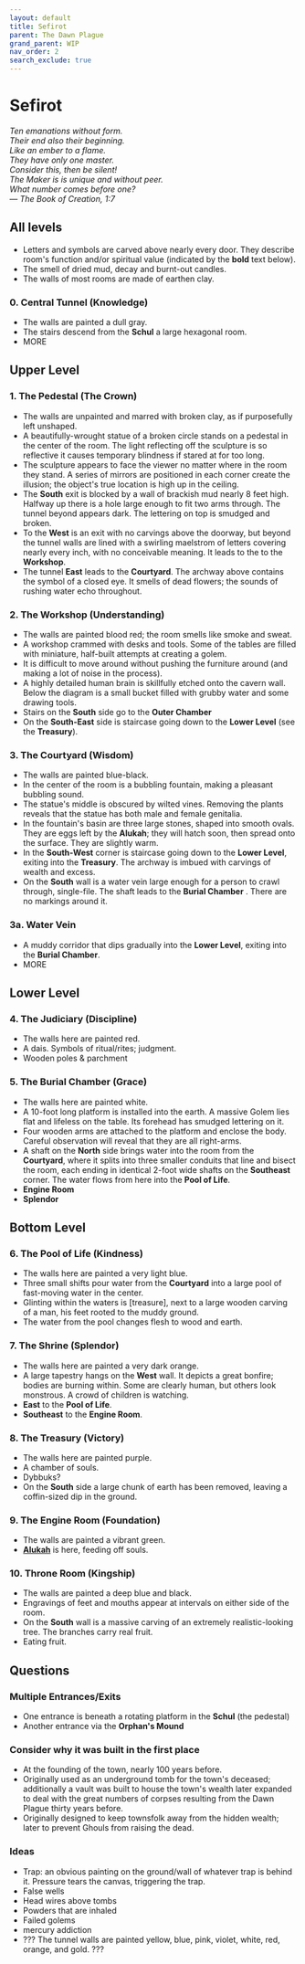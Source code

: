 ```yaml
---
layout: default
title: Sefirot
parent: The Dawn Plague
grand_parent: WIP
nav_order: 2
search_exclude: true
---
```


# Sefirot

_Ten emanations without form._  
_Their end also their beginning._  
_Like an ember to a flame._  
_They have only one master._  
_Consider this, then be silent!_  
_The Maker is is unique and without peer._  
_What number comes before one?_  
— _The Book of Creation, 1:7_

## All levels
- Letters and symbols are carved above nearly every door. They describe room's function and/or spiritual value (indicated by the **bold** text below).
- The smell of dried mud, decay and burnt-out candles.
- The walls of most rooms are made of earthen clay.

### 0. Central Tunnel (**Knowledge**)
- The walls are painted a dull gray.
- The stairs descend from the **Schul** a large hexagonal room.
- MORE

## Upper Level
### 1. The Pedestal (**The Crown**)
- The walls are unpainted and marred with broken clay, as if purposefully left unshaped.
- A beautifully-wrought statue of a broken circle stands on a pedestal in the center of the room. The light reflecting off the sculpture is so reflective it causes temporary blindness if stared at for too long.
- The sculpture appears to face the viewer no matter where in the room they stand. A series of mirrors are positioned in each corner create the illusion; the object's true location is high up in the ceiling.  
- The **South** exit is blocked by a wall of brackish mud nearly 8 feet high. Halfway up there is a hole large enough to fit two arms through. The tunnel beyond appears dark. The lettering on top is smudged and broken.   
- To the **West** is an exit with no carvings above the doorway, but beyond the tunnel walls are lined with a swirling maelstrom of letters covering nearly every inch, with no conceivable meaning. It leads to the  to the **Workshop**.
- The tunnel **East** leads to the **Courtyard**. The archway above contains the symbol of a closed eye. It smells of dead flowers; the sounds of rushing water echo throughout.

### 2. The Workshop (**Understanding**)
- The walls are painted blood red; the room smells like smoke and sweat.
- A workshop crammed with desks and tools. Some of the tables are filled with miniature, half-built attempts at creating a golem.
- It is difficult to move around without pushing the furniture around (and making a lot of noise in the process).
- A highly detailed human brain is skillfully etched onto the cavern wall. Below the diagram is a small bucket filled with grubby water and some drawing tools.
- Stairs on the **South** side go to the **Outer Chamber**
- On the **South-East** side is staircase going down to the **Lower Level** (see the **Treasury**).

### 3. The Courtyard (**Wisdom**)
- The walls are painted blue-black.
- In the center of the room is a bubbling fountain, making a pleasant bubbling sound.
- The statue's middle is obscured by wilted vines. Removing the plants reveals that the statue has both male and female genitalia.
- In the fountain's basin are three large stones, shaped into smooth ovals. They are eggs left by the **Alukah**; they will hatch soon, then spread onto the surface. They are slightly warm.
- In the **South-West** corner is staircase going down to the **Lower Level**, exiting into the **Treasury**. The archway is imbued with carvings of wealth and excess.
- On the **South** wall is a water vein large enough for a person to crawl through, single-file. The shaft leads to the **Burial Chamber** . There are no markings around it.  

### 3a. Water Vein  
- A muddy corridor that dips gradually into the **Lower Level**, exiting into the **Burial Chamber**.
- MORE

## Lower Level
### 4. The Judiciary (**Discipline**)
- The walls here are painted red.
- A dais. Symbols of ritual/rites; judgment.
- Wooden poles & parchment

### 5. The Burial Chamber (**Grace**)
- The walls here are painted white.
- A 10-foot long platform is installed into the earth. A massive Golem lies flat and lifeless on the table. Its forehead has smudged lettering on it.
- Four wooden arms are attached to the platform and enclose the body. Careful observation will reveal that they are all right-arms.
- A shaft on the **North** side brings water into the room from the **Courtyard**, where it splits into three smaller conduits that line and bisect the room, each ending in identical 2-foot wide shafts on the **Southeast** corner. The water flows from here into the **Pool of Life**.
- **Engine Room**
- **Splendor**

## Bottom Level
### 6. The Pool of Life (**Kindness**)
- The walls here are painted a very light blue.
- Three small shifts pour water from the **Courtyard** into a large pool of fast-moving water in the center.
- Glinting within the waters is [treasure], next to a large wooden carving of a man, his feet rooted to the muddy ground.
- The water from the pool changes flesh to wood and earth.

### 7. The Shrine (**Splendor**)
- The walls here are painted a very dark orange.
- A large tapestry hangs on the **West** wall. It depicts a great bonfire; bodies are burning within. Some are clearly human, but others look monstrous. A crowd of children is watching.
- **East** to the **Pool of Life**.
- **Southeast** to the **Engine Room**.

### 8. The Treasury (**Victory**)
- The walls here are painted purple.
- A chamber of souls.
- Dybbuks?
- On the **South** side a large chunk of earth has been removed, leaving a coffin-sized dip in the ground.

### 9. The Engine Room (**Foundation**)
- The walls are painted a vibrant green.
- **[Alukah](https://en.wikipedia.org/wiki/Alukah)** is here, feeding off souls.

### 10. Throne Room (**Kingship**)
- The walls are painted a deep blue and black.
- Engravings of feet and mouths appear at intervals on either side of the room.
- On the **South** wall is a massive carving of an extremely realistic-looking tree. The branches carry real fruit.
- Eating fruit.

## Questions

### Multiple Entrances/Exits
- One entrance is beneath a rotating platform in the **Schul** (the pedestal)
- Another entrance via the **Orphan's Mound**

### Consider why it was built in the first place
- At the founding of the town, nearly 100 years before.
- Originally used as an underground tomb for the town's deceased; additionally a vault was built to house the town's wealth later expanded to deal with the great numbers of corpses resulting from the Dawn Plague thirty years before.
- Originally designed to keep townsfolk away from the hidden wealth; later to prevent Ghouls from raising the dead.

### Ideas
- Trap: an obvious painting on the ground/wall of whatever trap is behind it. Pressure tears the canvas, triggering the trap.
- False wells
- Head wires above tombs
- Powders that are inhaled
- Failed golems
- mercury addiction
- ??? The tunnel walls are painted yellow, blue, pink, violet, white, red, orange, and gold. ???

